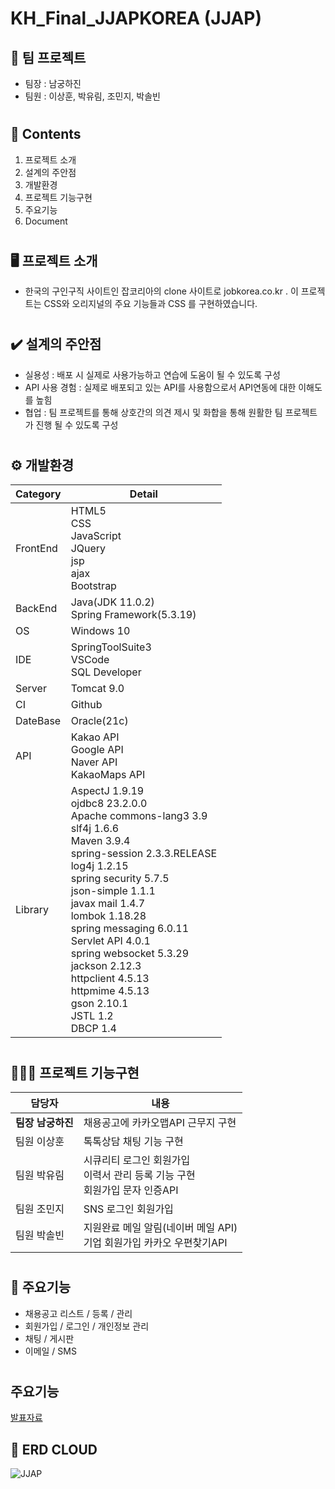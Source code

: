 # KH_Final_JJAPKOREA (JJAP)
##  📣 팀 프로젝트
- 팀장 : 남궁하진
- 팀원 : 이상훈, 박유림, 조민지, 박솔빈
#
#
## 📖 Contents
1. 프로젝트 소개
2. 설계의 주안점
3. 개발환경
4. 프로젝트 기능구현
5. 주요기능
6. Document
#
## 🖥️ 프로젝트 소개
- 한국의 구인구직 사이트인 잡코리아의 clone 사이트로 jobkorea.co.kr . 이 프로젝트는 CSS와 오리지널의 주요 기능들과 CSS 를 구현하였습니다.
#
## ✔️ 설계의 주안점
- 실용성 : 배포 시 실제로 사용가능하고 연습에 도움이 될 수 있도록 구성
- API 사용 경험 : 실제로 배포되고 있는 API를 사용함으로서 API연동에 대한 이해도를 높힘
- 협업 : 팀 프로젝트를 통해 상호간의 의견 제시 및 화합을 통해 원활한 팀 프로젝트가 진행 될 수 있도록 구성
#
## ⚙️ 개발환경
|Category|Detail|
|--------|------|
|FrontEnd|HTML5<br> CSS<br> JavaScript<br> JQuery<br> jsp<br> ajax<br> Bootstrap|
|BackEnd|Java(JDK 11.0.2)<br> Spring Framework(5.3.19)|
|OS|Windows 10|
|IDE|SpringToolSuite3<br> VSCode<br> SQL Developer|
|Server|Tomcat 9.0|
|CI|Github|
|DateBase|Oracle(21c)|
|API|Kakao API<br> Google API<br> Naver API<br> KakaoMaps API<br> |
|Library|AspectJ 1.9.19 <br>ojdbc8 23.2.0.0<br> Apache commons-lang3 3.9<br> slf4j 1.6.6<br> Maven 3.9.4<br> spring-session 2.3.3.RELEASE<br> log4j 1.2.15<br> spring security 5.7.5<br> json-simple 1.1.1<br> javax mail 1.4.7<br> lombok 1.18.28<br> spring messaging 6.0.11<br> Servlet API 4.0.1<br> spring websocket 5.3.29<br> jackson 2.12.3<br> httpclient 4.5.13<br> httpmime 4.5.13<br> gson 2.10.1<br> JSTL 1.2<br> DBCP 1.4 |
#
## 🧑‍🤝‍🧑 프로젝트 기능구현
|담당자|내용|
|------|----|
|**팀장 남궁하진**|채용공고에 카카오맵API 근무지 구현|
|팀원 이상훈|톡톡상담 채팅 기능 구현|
|팀원 박유림|시큐리티 로그인 회원가입<br> 이력서 관리 등록 기능 구현<br> 회원가입 문자 인증API|
|팀원 조민지|SNS 로그인 회원가입<br>|
|팀원 박솔빈|지원완료 메일 알림(네이버 메일 API)<br> 기업 회원가입 카카오 우편찾기API 
#
## 📌 주요기능
- 채용공고 리스트 / 등록 / 관리
- 회원가입 / 로그인 / 개인정보 관리
- 채팅 / 게시판 
- 이메일 / SMS
#
## 주요기능
[발표자료](작성중)
## 📌 ERD CLOUD
  ![JJAP](작성중)
#

##
